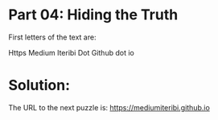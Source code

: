 
# Part 04: Hiding the Truth

First letters of the text are:

Https Medium Iteribi Dot Github dot io


# Solution:

The URL to the next puzzle is: https://mediumiteribi.github.io

